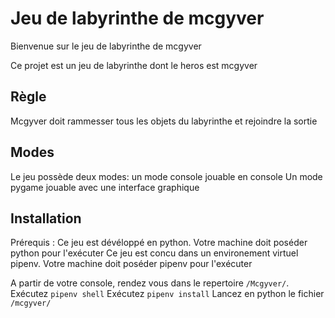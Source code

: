 # Jeu de labyrinthe de mcgyver

Bienvenue sur le jeu de labyrinthe de mcgyver

Ce projet est un jeu de labyrinthe dont le heros est mcgyver

## Règle 

Mcgyver doit rammesser tous les objets du labyrinthe et rejoindre la sortie

## Modes

Le jeu possède deux modes: 
	un mode console jouable en console
	Un mode pygame jouable avec une interface graphique

## Installation

Prérequis :
	Ce jeu est dévéloppé en python. Votre machine doit poséder python pour l'exécuter
	Ce jeu est concu dans un environement virtuel pipenv. Votre machine doit poséder pipenv pour l'exécuter

A partir de votre console, rendez vous dans le repertoire `/Mcgyver/`.
Exécutez `pipenv shell`
Exécutez `pipenv install`
Lancez en python le fichier `/mcgyver/`
